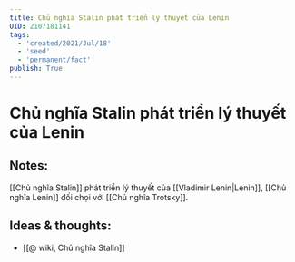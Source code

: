 ```yaml
---
title: Chủ nghĩa Stalin phát triển lý thuyết của Lenin
UID: 2107181141
tags:
  - 'created/2021/Jul/18'
  - 'seed'
  - 'permanent/fact'
publish: True
---
```

# Chủ nghĩa Stalin phát triển lý thuyết của Lenin

## Notes:
[[Chủ nghĩa Stalin]] phát triển lý thuyết của [[Vladimir Lenin|Lenin]], [[Chủ nghĩa Lenin]] đối chọi với [[Chủ nghĩa Trotsky]].

## Ideas & thoughts:
- [[@ wiki, Chủ nghĩa Stalin]]
